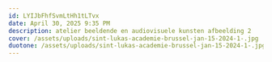 ```yaml
---
id: LYIJbFhfSvmLtHh1tLTvx
date: April 30, 2025 9:35 PM
description: atelier beeldende en audiovisuele kunsten afbeelding 2
cover: /assets/uploads/sint-lukas-academie-brussel-jan-15-2024-1-.jpg
duotone: /assets/uploads/sint-lukas-academie-brussel-jan-15-2024-1-.jpg
---
```

